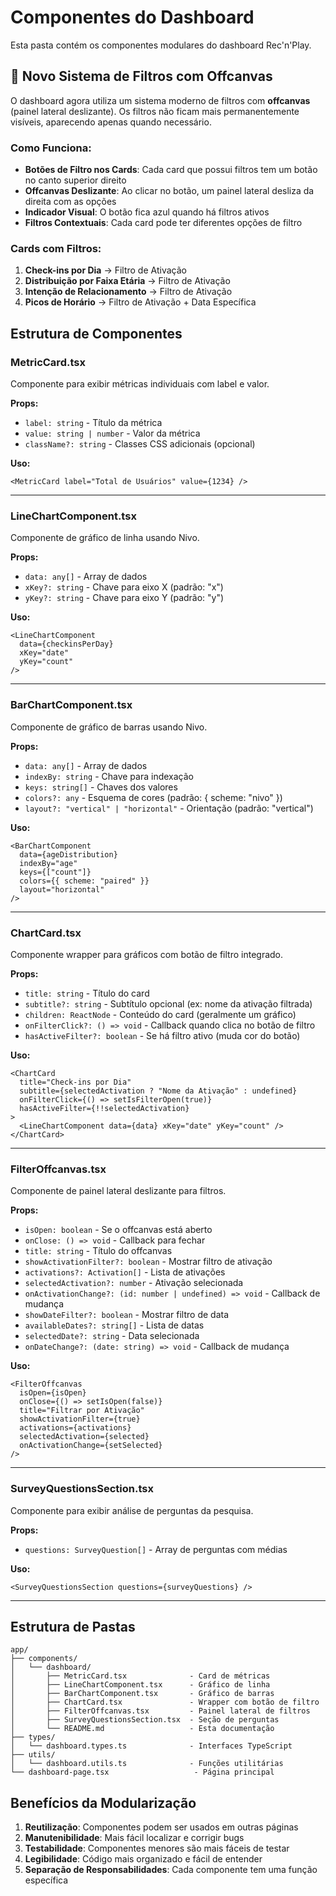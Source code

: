 # Componentes do Dashboard

Esta pasta contém os componentes modulares do dashboard Rec'n'Play.

## 🎯 Novo Sistema de Filtros com Offcanvas

O dashboard agora utiliza um sistema moderno de filtros com **offcanvas** (painel lateral deslizante). Os filtros não ficam mais permanentemente visíveis, aparecendo apenas quando necessário.

### Como Funciona:
- **Botões de Filtro nos Cards**: Cada card que possui filtros tem um botão no canto superior direito
- **Offcanvas Deslizante**: Ao clicar no botão, um painel lateral desliza da direita com as opções
- **Indicador Visual**: O botão fica azul quando há filtros ativos
- **Filtros Contextuais**: Cada card pode ter diferentes opções de filtro

### Cards com Filtros:
1. **Check-ins por Dia** → Filtro de Ativação
2. **Distribuição por Faixa Etária** → Filtro de Ativação
3. **Intenção de Relacionamento** → Filtro de Ativação
4. **Picos de Horário** → Filtro de Ativação + Data Específica

## Estrutura de Componentes

### MetricCard.tsx
Componente para exibir métricas individuais com label e valor.

**Props:**
- `label: string` - Título da métrica
- `value: string | number` - Valor da métrica
- `className?: string` - Classes CSS adicionais (opcional)

**Uso:**
```tsx
<MetricCard label="Total de Usuários" value={1234} />
```

---

### LineChartComponent.tsx
Componente de gráfico de linha usando Nivo.

**Props:**
- `data: any[]` - Array de dados
- `xKey?: string` - Chave para eixo X (padrão: "x")
- `yKey?: string` - Chave para eixo Y (padrão: "y")

**Uso:**
```tsx
<LineChartComponent
  data={checkinsPerDay}
  xKey="date"
  yKey="count"
/>
```

---

### BarChartComponent.tsx
Componente de gráfico de barras usando Nivo.

**Props:**
- `data: any[]` - Array de dados
- `indexBy: string` - Chave para indexação
- `keys: string[]` - Chaves dos valores
- `colors?: any` - Esquema de cores (padrão: { scheme: "nivo" })
- `layout?: "vertical" | "horizontal"` - Orientação (padrão: "vertical")

**Uso:**
```tsx
<BarChartComponent
  data={ageDistribution}
  indexBy="age"
  keys={["count"]}
  colors={{ scheme: "paired" }}
  layout="horizontal"
/>
```

---

### ChartCard.tsx
Componente wrapper para gráficos com botão de filtro integrado.

**Props:**
- `title: string` - Título do card
- `subtitle?: string` - Subtítulo opcional (ex: nome da ativação filtrada)
- `children: ReactNode` - Conteúdo do card (geralmente um gráfico)
- `onFilterClick?: () => void` - Callback quando clica no botão de filtro
- `hasActiveFilter?: boolean` - Se há filtro ativo (muda cor do botão)

**Uso:**
```tsx
<ChartCard
  title="Check-ins por Dia"
  subtitle={selectedActivation ? "Nome da Ativação" : undefined}
  onFilterClick={() => setIsFilterOpen(true)}
  hasActiveFilter={!!selectedActivation}
>
  <LineChartComponent data={data} xKey="date" yKey="count" />
</ChartCard>
```

---

### FilterOffcanvas.tsx
Componente de painel lateral deslizante para filtros.

**Props:**
- `isOpen: boolean` - Se o offcanvas está aberto
- `onClose: () => void` - Callback para fechar
- `title: string` - Título do offcanvas
- `showActivationFilter?: boolean` - Mostrar filtro de ativação
- `activations?: Activation[]` - Lista de ativações
- `selectedActivation?: number` - Ativação selecionada
- `onActivationChange?: (id: number | undefined) => void` - Callback de mudança
- `showDateFilter?: boolean` - Mostrar filtro de data
- `availableDates?: string[]` - Lista de datas
- `selectedDate?: string` - Data selecionada
- `onDateChange?: (date: string) => void` - Callback de mudança

**Uso:**
```tsx
<FilterOffcanvas
  isOpen={isOpen}
  onClose={() => setIsOpen(false)}
  title="Filtrar por Ativação"
  showActivationFilter={true}
  activations={activations}
  selectedActivation={selected}
  onActivationChange={setSelected}
/>
```

---

### SurveyQuestionsSection.tsx
Componente para exibir análise de perguntas da pesquisa.

**Props:**
- `questions: SurveyQuestion[]` - Array de perguntas com médias

**Uso:**
```tsx
<SurveyQuestionsSection questions={surveyQuestions} />
```

---

## Estrutura de Pastas

```
app/
├── components/
│   └── dashboard/
│       ├── MetricCard.tsx              - Card de métricas
│       ├── LineChartComponent.tsx      - Gráfico de linha
│       ├── BarChartComponent.tsx       - Gráfico de barras
│       ├── ChartCard.tsx               - Wrapper com botão de filtro
│       ├── FilterOffcanvas.tsx         - Painel lateral de filtros
│       ├── SurveyQuestionsSection.tsx  - Seção de perguntas
│       └── README.md                   - Esta documentação
├── types/
│   └── dashboard.types.ts              - Interfaces TypeScript
├── utils/
│   └── dashboard.utils.ts              - Funções utilitárias
└── dashboard-page.tsx                   - Página principal
```

## Benefícios da Modularização

1. **Reutilização**: Componentes podem ser usados em outras páginas
2. **Manutenibilidade**: Mais fácil localizar e corrigir bugs
3. **Testabilidade**: Componentes menores são mais fáceis de testar
4. **Legibilidade**: Código mais organizado e fácil de entender
5. **Separação de Responsabilidades**: Cada componente tem uma função específica
